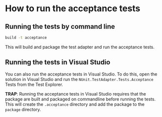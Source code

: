﻿# How to run the acceptance tests

## Running the tests by command line

```cmd
build -t acceptance
```

This will build and package the test adapter and run the acceptance tests.

## Running the tests in Visual Studio

You can also run the acceptance tests in Visual Studio. 
To do this, open the solution in Visual Studio and run the `NUnit.TestAdapter.Tests.Acceptance` Tests from the Test Explorer.

**TRAP**: Running the acceptance tests in Visual Studio requires that the package are built and packaged on commandline before running the tests. 
This will create the `.acceptance` directory and add the package to the `package` directory.

